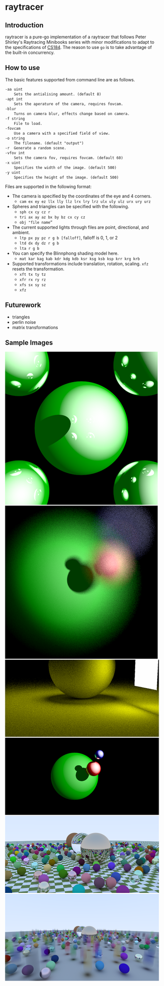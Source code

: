 # raytracer
## Introduction
raytracer is a pure-go implementation of a raytracer that follows Peter Shirley's Raytracing Minibooks series with minor modifications to adapt to the specifications of [CS184](http://inst.eecs.berkeley.edu/~cs184/fa16/assignments/as2/assignment-02.pdf). The reason to use `go` is to take advantage of the built-in concurrency.

## How to use
The basic features supported from command line are as follows.

```Shell
-aa uint
    Sets the antialising amount. (default 8)
-apt int
    Sets the aperature of the camera, requires fovcam.
-blur
    Turns on camera blur, effects change based on camera.
-f string
    File to load.
-fovcam
    Use a camera with a specified field of view.
-o string
    The filename. (default "output")
-r	Generate a random scene.
-vfov int
    Sets the camera fov, requires fovcam. (default 60)
-x uint
    Specifies the width of the image. (default 500)
-y uint
    Specifies the height of the image. (default 500)
```

Files are supported in the following format:
* The camera is specified by the coordinates of the eye and 4 corners.
  * `cam ex ey ez llx lly llz lrx lry lrz ulx uly ulz urx ury urz`
* Spheres and triangles can be specified with the following.
  * `sph cx cy cz r`
  * `tri ax ay az bx by bz cx cy cz`
  * `obj "file name”`
* The current supported lights through files are point, directional, and ambient.
  * `ltp px py pz r g b [falloff]`, falloff is 0, 1, or 2
  * `ltd dx dy dz r g b`
  * `lta r g b`
* You can specify the Blinnphong shading model here.
  * `mat kar kag kab kdr kdg kdb ksr ksg ksb ksp krr krg krb`
* Supported transformations include translation, rotation, scaling. `xfz` resets the transformation.
  * `xft tx ty tz`
  * `xfr rx ry rz`
  * `xfs sx sy sz`
  * `xfz`

## Futurework
* triangles
* perlin noise
* matrix transformations

## Sample Images
![shiny]
![blur]
![arealight]
![wide]
![checkered]
![stress]

[shiny]: sample/shiny.png
[blur]: sample/blur.png
[arealight]: sample/area_light.png
[wide]: sample/wide_view.png
[checkered]: sample/checkered.png
[stress]: sample/stress.png
